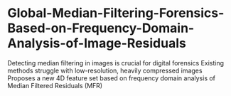 # Global-Median-Filtering-Forensics-Based-on-Frequency-Domain-Analysis-of-Image-Residuals
Detecting median filtering in images is crucial for digital forensics Existing methods struggle with low-resolution, heavily compressed images Proposes a new 4D feature set based on frequency domain analysis of Median Filtered Residuals (MFR)
